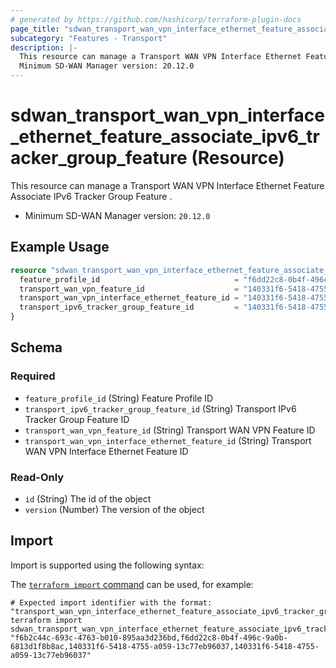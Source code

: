 ```yaml
---
# generated by https://github.com/hashicorp/terraform-plugin-docs
page_title: "sdwan_transport_wan_vpn_interface_ethernet_feature_associate_ipv6_tracker_group_feature Resource - terraform-provider-sdwan"
subcategory: "Features - Transport"
description: |-
  This resource can manage a Transport WAN VPN Interface Ethernet Feature Associate IPv6 Tracker Group Feature .
  Minimum SD-WAN Manager version: 20.12.0
---
```


# sdwan_transport_wan_vpn_interface_ethernet_feature_associate_ipv6_tracker_group_feature (Resource)

This resource can manage a Transport WAN VPN Interface Ethernet Feature Associate IPv6 Tracker Group Feature .
  - Minimum SD-WAN Manager version: `20.12.0`

## Example Usage

```terraform
resource "sdwan_transport_wan_vpn_interface_ethernet_feature_associate_ipv6_tracker_group_feature" "example" {
  feature_profile_id                              = "f6dd22c8-0b4f-496c-9a0b-6813d1f8b8ac"
  transport_wan_vpn_feature_id                    = "140331f6-5418-4755-a059-13c77eb96037"
  transport_wan_vpn_interface_ethernet_feature_id = "140331f6-5418-4755-a059-13c77eb96037"
  transport_ipv6_tracker_group_feature_id         = "140331f6-5418-4755-a059-13c77eb96037"
}
```

<!-- schema generated by tfplugindocs -->
## Schema

### Required

- `feature_profile_id` (String) Feature Profile ID
- `transport_ipv6_tracker_group_feature_id` (String) Transport IPv6 Tracker Group Feature ID
- `transport_wan_vpn_feature_id` (String) Transport WAN VPN Feature ID
- `transport_wan_vpn_interface_ethernet_feature_id` (String) Transport WAN VPN Interface Ethernet Feature ID

### Read-Only

- `id` (String) The id of the object
- `version` (Number) The version of the object

## Import

Import is supported using the following syntax:

The [`terraform import` command](https://developer.hashicorp.com/terraform/cli/commands/import) can be used, for example:

```shell
# Expected import identifier with the format: "transport_wan_vpn_interface_ethernet_feature_associate_ipv6_tracker_group_feature_id,feature_profile_id,transport_wan_vpn_feature_id,transport_wan_vpn_interface_ethernet_feature_id"
terraform import sdwan_transport_wan_vpn_interface_ethernet_feature_associate_ipv6_tracker_group_feature.example "f6b2c44c-693c-4763-b010-895aa3d236bd,f6dd22c8-0b4f-496c-9a0b-6813d1f8b8ac,140331f6-5418-4755-a059-13c77eb96037,140331f6-5418-4755-a059-13c77eb96037"
```
